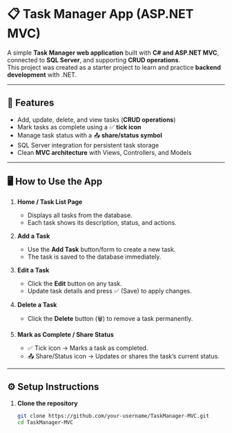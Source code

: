 # 📋 Task Manager App (ASP.NET MVC)

A simple **Task Manager web application** built with **C# and ASP.NET MVC**, connected to **SQL Server**, and supporting **CRUD operations**.  
This project was created as a starter project to learn and practice **backend development** with .NET.

---

## 🚀 Features
- Add, update, delete, and view tasks (**CRUD operations**)
- Mark tasks as complete using a ✅ **tick icon**
- Manage task status with a 📤 **share/status symbol**
- SQL Server integration for persistent task storage
- Clean **MVC architecture** with Views, Controllers, and Models

---

## 🖥️ How to Use the App
1. **Home / Task List Page**  
   - Displays all tasks from the database.  
   - Each task shows its description, status, and actions.  

2. **Add a Task**  
   - Use the **Add Task** button/form to create a new task.  
   - The task is saved to the database immediately.  

3. **Edit a Task**  
   - Click the **Edit** button on any task.  
   - Update task details and press ✅ (Save) to apply changes.  

4. **Delete a Task**  
   - Click the **Delete** button (🗑️) to remove a task permanently.  

5. **Mark as Complete / Share Status**  
   - ✅ Tick icon → Marks a task as completed.  
   - 📤 Share/Status icon → Updates or shares the task’s current status.  

---

## ⚙️ Setup Instructions

1. **Clone the repository**  
   ```bash
   git clone https://github.com/your-username/TaskManager-MVC.git
   cd TaskManager-MVC
